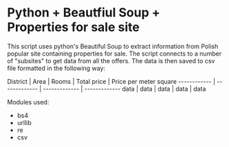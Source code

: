 # Python + Beautfiul Soup + Properties for sale site
This script uses python's Beautiful Soup to extract information from Polish popular site containing properties for sale.
The script connects to a number of "subsites" to get data from all the offers. The data is then saved to csv file formatted in the following way:

District | Area | Rooms | Total price | Price per meter square
------------ | ------------- | ------------- | -------------
data | data | data | data | data

Modules used:
* bs4
* urllib
* re
* csv